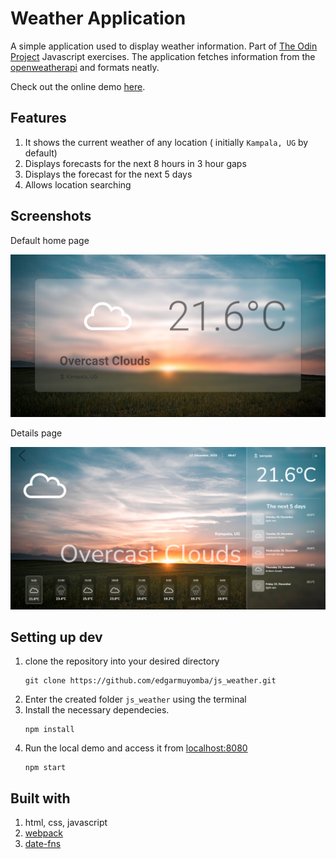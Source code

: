 # Weather Application
A simple application used to display weather information. Part of [The Odin Project](https://www.theodinproject.com/) Javascript exercises. The application fetches information from the [openweatherapi](https://openweathermap.org/) and formats neatly.

Check out the online demo [here](https://edgarmuyomba.github.io/js_weather/).

## Features
1. It shows the current weather of any location ( initially `Kampala, UG` by default)
2. Displays forecasts for the next 8 hours in 3 hour gaps
3. Displays the forecast for the next 5 days
4. Allows location searching

## Screenshots
Default home page

![Home Page](./screenshots/homepage.png)

Details page

![Details page](./screenshots/details.png)

## Setting up dev
1. clone the repository into your desired directory
   ```
   git clone https://github.com/edgarmuyomba/js_weather.git
   ```
2. Enter the created folder `js_weather` using the terminal
3. Install the necessary dependecies.
   ```
   npm install
   ```
4. Run the local demo and access it from [localhost:8080](localhost:8080)
   ```
   npm start
   ```

## Built with
1. html, css, javascript
2. [webpack](https://webpack.js.org/)
3. [date-fns](https://date-fns.org/)